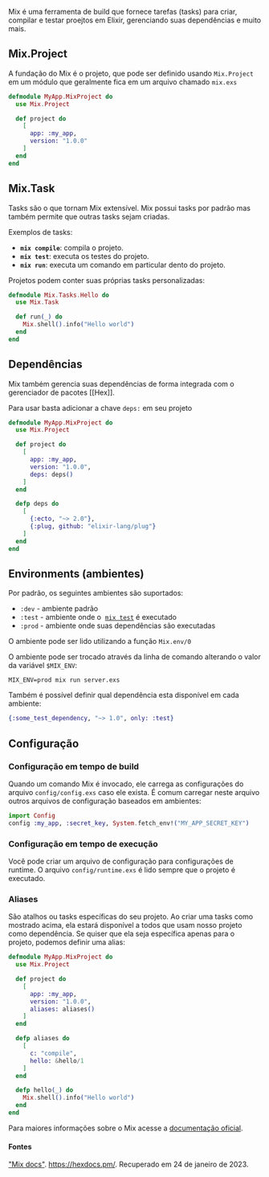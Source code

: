 Mix é uma ferramenta de build que fornece tarefas (tasks) para criar, compilar e testar proejtos em Elixir, gerenciando suas dependências e muito mais.

## Mix.Project

A fundação do Mix é o projeto, que pode ser definido usando `Mix.Project` em um módulo que geralmente fica em um arquivo chamado `mix.exs`

````elixir
defmodule MyApp.MixProject do
  use Mix.Project

  def project do
    [
      app: :my_app,
      version: "1.0.0"
    ]
  end
end
````

## Mix.Task

Tasks são o que tornam Mix extensível. Mix possui tasks por padrão mas também permite que outras tasks sejam criadas.

Exemplos de tasks:

- **`mix compile`**: compila o projeto.
- **`mix test`**: executa os testes do projeto.
- **`mix run`**: executa um comando em particular dento do projeto.

Projetos podem conter suas próprias tasks personalizadas:

````elixir
defmodule Mix.Tasks.Hello do
  use Mix.Task

  def run(_) do
    Mix.shell().info("Hello world")
  end
end
````

## Dependências

Mix também gerencia suas dependências de forma integrada com o gerenciador de pacotes [[Hex]].

Para usar basta adicionar a chave `deps:` em seu projeto

````elixir
defmodule MyApp.MixProject do
  use Mix.Project

  def project do
    [
      app: :my_app,
      version: "1.0.0",
      deps: deps()
    ]
  end

  defp deps do
    [
      {:ecto, "~> 2.0"},
      {:plug, github: "elixir-lang/plug"}
    ]
  end
end
````

## Environments (ambientes)

Por padrão, os seguintes ambientes são suportados:

-   `:dev` - ambiente padrão
-   `:test` - ambiente onde o  [`mix test`](https://hexdocs.pm/mix/Mix.Tasks.Test.html) é executado
-   `:prod` - ambiente onde suas dependências são executadas

O ambiente pode ser lido utilizando a função `Mix.env/0`

O ambiente pode ser trocado através da linha de comando alterando o valor da variável `$MIX_ENV`:

````
MIX_ENV=prod mix run server.exs
````

Também é possível definir qual dependência esta disponível em cada ambiente:

````elixir
{:some_test_dependency, "~> 1.0", only: :test}
````

## Configuração

### Configuração em tempo de build

Quando um comando Mix é invocado, ele carrega as configurações do arquivo `config/config.exs` caso ele exista. É comum carregar neste arquivo outros arquivos de configuração baseados em ambientes:

````elixir
import Config
config :my_app, :secret_key, System.fetch_env!("MY_APP_SECRET_KEY")
````

### Configuração em tempo de execução

Você pode criar um arquivo de configuração para configurações de runtime. O arquivo `config/runtime.exs` é lido sempre que o projeto é executado.

### Aliases

São atalhos ou tasks específicas do seu projeto. Ao criar uma tasks como mostrado acima, ela estará disponível a todos que usam nosso projeto como dependência. Se quiser que ela seja específica apenas para o projeto, podemos definir uma alias:

````elixir
defmodule MyApp.MixProject do
  use Mix.Project

  def project do
    [
      app: :my_app,
      version: "1.0.0",
      aliases: aliases()
    ]
  end

  defp aliases do
    [
      c: "compile",
      hello: &hello/1
    ]
  end

  defp hello(_) do
    Mix.shell().info("Hello world")
  end
end
````

Para maiores informações sobre o Mix acesse a [documentação oficial](https://hexdocs.pm/mix/Mix.html).


#### Fontes

["Mix docs"](https://hexdocs.pm/mix/Mix.html). https://hexdocs.pm/. Recuperado em 24 de janeiro de 2023.